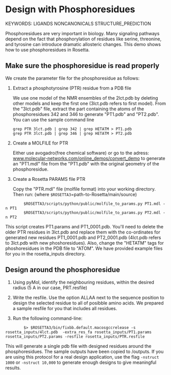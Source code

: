 Design with Phosphoresidues
===========================

KEYWORDS: LIGANDS NONCANONICALS STRUCTURE_PREDICTION

Phosphoresidues are very important in biology.  Many signaling pathways depend 
on the fact that phosphorylation of residues like serine, threonine, and 
tyrosine can introduce dramatic allosteric changes.  This demo shows how to 
use phosphoresidues in Rosetta.

Make sure the phosphoresidue is read properly
---------------------------------------------

We create the parameter file for the phosphoresidue as follows:

1.  Extract a phosphotyrosine (PTR) residue from a PDB file

    We use one model of the NMR ensembles of the 2lct.pdb by deleting other 
    models and keep the first one (3lct.pdb refers to first model). From the 
    "3lct.pdb" file, extract the part containing the atoms of the 
    phosphoresidues 342 and 346 to generate "PT1.pdb" and "PT2.pdb". You can 
    use the sample command line

        grep PTR 3lct.pdb | grep 342 | grep HETATM > PT1.pdb
        grep PTR 3lct.pdb | grep 346 | grep HETATM > PT2.pdb

2.  Create a MOLFILE for PTR

    Either use avogadro(free chemical software) or go to the adress: 
    www.molecular-networks.com/online_demos/convert_demo to generate an 
    "PT1.mdl" file from the "PT1.pdb" with the original geometry of the 
    phosphoresidue.

3.  Create a Rosetta PARAMS file PTR

    Copy the "PTR.mdl" file (molfile format) into your working directory.  Then 
    run: (where `$ROSETTA3`=path-to-Rosetta/main/source)
```
        $ROSETTA3/scripts/python/public/molfile_to_params.py PT1.mdl -n PT1
        $ROSETTA3/scripts/python/public/molfile_to_params.py PT2.mdl -n PT2
```
This script creates PT1.params and PT1_0001.pdb. You'll need to delete the older PTR residues in 3lct.pdb and replace them with the co-ordinates for generated new residues PT1_0001.pdb and PT2_0001.pdb (4lct.pdb refers to 3lct.pdb with new phoshoresidues). Also, change the "HETATM" tags for phoshoresidues in the PDB file to "ATOM". We have provided example files for you in the rosetta_inputs directory.

Design around the phosphoresidue
--------------------------------

1.  Using pyMol, identify the neighbouring residues, within the desired radius 
    (5 A in our case, PRT.resfile)

2.  Write the resfile. Use the option ALLAA next to the sequence position to 
    design the selected residue to all of posibble amino acids. We prepared a sample resfile for you that includes all residues.

3.  Run the following command-line:
```
        $> $ROSETTA3/bin/fixbb.default.macosgccrelease -s rosetta_inputs/4lct.pdb  -extra_res_fa rosetta_inputs/PT1.params rosetta_inputs/PT2.params -resfile rosetta_inputs/PTR.resfile
```
This will generate a single pdb file with designed residues around the phosphoresidues. The sample outputs have been copied to /outputs. If you are using this protocol for a real design application, use the flag `-nstruct 1000` or `-nstruct 10,000` to generate enough designs to give meaningful results.



